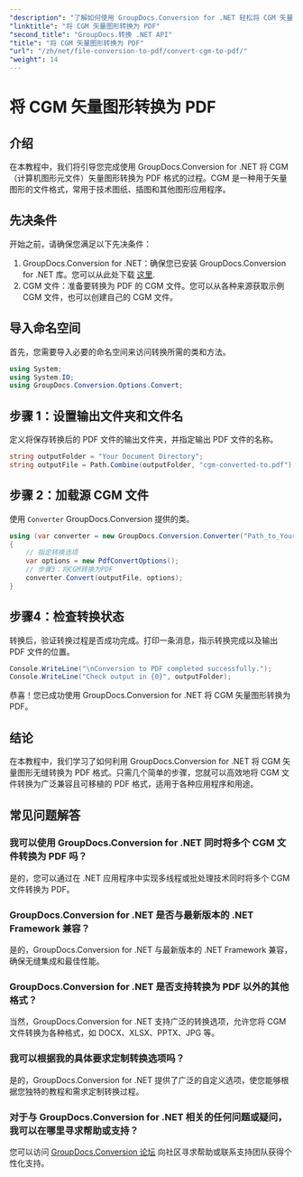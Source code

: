 ```yaml
---
"description": "了解如何使用 GroupDocs.Conversion for .NET 轻松将 CGM 矢量图转换为 PDF。请按照我们的分步教程进行操作。"
"linktitle": "将 CGM 矢量图形转换为 PDF"
"second_title": "GroupDocs.转换 .NET API"
"title": "将 CGM 矢量图形转换为 PDF"
"url": "/zh/net/file-conversion-to-pdf/convert-cgm-to-pdf/"
"weight": 14
---
```


# 将 CGM 矢量图形转换为 PDF

## 介绍
在本教程中，我们将引导您完成使用 GroupDocs.Conversion for .NET 将 CGM（计算机图形元文件）矢量图形转换为 PDF 格式的过程。CGM 是一种用于矢量图形的文件格式，常用于技术图纸、插图和其他图形应用程序。
## 先决条件
开始之前，请确保您满足以下先决条件：
1. GroupDocs.Conversion for .NET：确保您已安装 GroupDocs.Conversion for .NET 库。您可以从此处下载 [这里](https://releases。groupdocs.com/conversion/net/).
2. CGM 文件：准备要转换为 PDF 的 CGM 文件。您可以从各种来源获取示例 CGM 文件，也可以创建自己的 CGM 文件。

## 导入命名空间
首先，您需要导入必要的命名空间来访问转换所需的类和方法。
```csharp
using System;
using System.IO;
using GroupDocs.Conversion.Options.Convert;
```
## 步骤 1：设置输出文件夹和文件名
定义将保存转换后的 PDF 文件的输出文件夹，并指定输出 PDF 文件的名称。
```csharp
string outputFolder = "Your Document Directory";
string outputFile = Path.Combine(outputFolder, "cgm-converted-to.pdf");
```
## 步骤 2：加载源 CGM 文件
使用 `Converter` GroupDocs.Conversion 提供的类。
```csharp
using (var converter = new GroupDocs.Conversion.Converter("Path_to_Your_CGM_File"))
{
    // 指定转换选项
    var options = new PdfConvertOptions();
    // 步骤3：将CGM转换为PDF
    converter.Convert(outputFile, options);
}
```
## 步骤4：检查转换状态
转换后，验证转换过程是否成功完成。打印一条消息，指示转换完成以及输出 PDF 文件的位置。
```csharp
Console.WriteLine("\nConversion to PDF completed successfully.");
Console.WriteLine("Check output in {0}", outputFolder);
```
恭喜！您已成功使用 GroupDocs.Conversion for .NET 将 CGM 矢量图形转换为 PDF。

## 结论
在本教程中，我们学习了如何利用 GroupDocs.Conversion for .NET 将 CGM 矢量图形无缝转换为 PDF 格式。只需几个简单的步骤，您就可以高效地将 CGM 文件转换为广泛兼容且可移植的 PDF 格式，适用于各种应用程序和用途。
## 常见问题解答
### 我可以使用 GroupDocs.Conversion for .NET 同时将多个 CGM 文件转换为 PDF 吗？
是的，您可以通过在 .NET 应用程序中实现多线程或批处理技术同时将多个 CGM 文件转换为 PDF。
### GroupDocs.Conversion for .NET 是否与最新版本的 .NET Framework 兼容？
是的，GroupDocs.Conversion for .NET 与最新版本的 .NET Framework 兼容，确保无缝集成和最佳性能。
### GroupDocs.Conversion for .NET 是否支持转换为 PDF 以外的其他格式？
当然，GroupDocs.Conversion for .NET 支持广泛的转换选项，允许您将 CGM 文件转换为各种格式，如 DOCX、XLSX、PPTX、JPG 等。
### 我可以根据我的具体要求定制转换选项吗？
是的，GroupDocs.Conversion for .NET 提供了广泛的自定义选项，使您能够根据您独特的教程和需求定制转换过程。
### 对于与 GroupDocs.Conversion for .NET 相关的任何问题或疑问，我可以在哪里寻求帮助或支持？
您可以访问 [GroupDocs.Conversion 论坛](https://forum.groupdocs.com/c/conversion/11) 向社区寻求帮助或联系支持团队获得个性化支持。